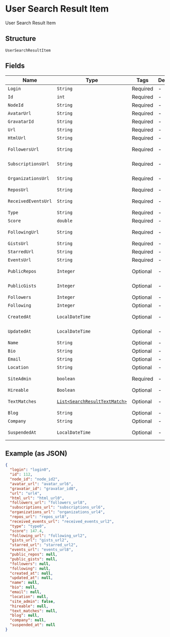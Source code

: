 
# User Search Result Item

User Search Result Item

## Structure

`UserSearchResultItem`

## Fields

| Name | Type | Tags | Description | Getter | Setter |
|  --- | --- | --- | --- | --- | --- |
| `Login` | `String` | Required | - | String getLogin() | setLogin(String login) |
| `Id` | `int` | Required | - | int getId() | setId(int id) |
| `NodeId` | `String` | Required | - | String getNodeId() | setNodeId(String nodeId) |
| `AvatarUrl` | `String` | Required | - | String getAvatarUrl() | setAvatarUrl(String avatarUrl) |
| `GravatarId` | `String` | Required | - | String getGravatarId() | setGravatarId(String gravatarId) |
| `Url` | `String` | Required | - | String getUrl() | setUrl(String url) |
| `HtmlUrl` | `String` | Required | - | String getHtmlUrl() | setHtmlUrl(String htmlUrl) |
| `FollowersUrl` | `String` | Required | - | String getFollowersUrl() | setFollowersUrl(String followersUrl) |
| `SubscriptionsUrl` | `String` | Required | - | String getSubscriptionsUrl() | setSubscriptionsUrl(String subscriptionsUrl) |
| `OrganizationsUrl` | `String` | Required | - | String getOrganizationsUrl() | setOrganizationsUrl(String organizationsUrl) |
| `ReposUrl` | `String` | Required | - | String getReposUrl() | setReposUrl(String reposUrl) |
| `ReceivedEventsUrl` | `String` | Required | - | String getReceivedEventsUrl() | setReceivedEventsUrl(String receivedEventsUrl) |
| `Type` | `String` | Required | - | String getType() | setType(String type) |
| `Score` | `double` | Required | - | double getScore() | setScore(double score) |
| `FollowingUrl` | `String` | Required | - | String getFollowingUrl() | setFollowingUrl(String followingUrl) |
| `GistsUrl` | `String` | Required | - | String getGistsUrl() | setGistsUrl(String gistsUrl) |
| `StarredUrl` | `String` | Required | - | String getStarredUrl() | setStarredUrl(String starredUrl) |
| `EventsUrl` | `String` | Required | - | String getEventsUrl() | setEventsUrl(String eventsUrl) |
| `PublicRepos` | `Integer` | Optional | - | Integer getPublicRepos() | setPublicRepos(Integer publicRepos) |
| `PublicGists` | `Integer` | Optional | - | Integer getPublicGists() | setPublicGists(Integer publicGists) |
| `Followers` | `Integer` | Optional | - | Integer getFollowers() | setFollowers(Integer followers) |
| `Following` | `Integer` | Optional | - | Integer getFollowing() | setFollowing(Integer following) |
| `CreatedAt` | `LocalDateTime` | Optional | - | LocalDateTime getCreatedAt() | setCreatedAt(LocalDateTime createdAt) |
| `UpdatedAt` | `LocalDateTime` | Optional | - | LocalDateTime getUpdatedAt() | setUpdatedAt(LocalDateTime updatedAt) |
| `Name` | `String` | Optional | - | String getName() | setName(String name) |
| `Bio` | `String` | Optional | - | String getBio() | setBio(String bio) |
| `Email` | `String` | Optional | - | String getEmail() | setEmail(String email) |
| `Location` | `String` | Optional | - | String getLocation() | setLocation(String location) |
| `SiteAdmin` | `boolean` | Required | - | boolean getSiteAdmin() | setSiteAdmin(boolean siteAdmin) |
| `Hireable` | `Boolean` | Optional | - | Boolean getHireable() | setHireable(Boolean hireable) |
| `TextMatches` | [`List<SearchResultTextMatch>`](../../doc/models/search-result-text-match.md) | Optional | - | List<SearchResultTextMatch> getTextMatches() | setTextMatches(List<SearchResultTextMatch> textMatches) |
| `Blog` | `String` | Optional | - | String getBlog() | setBlog(String blog) |
| `Company` | `String` | Optional | - | String getCompany() | setCompany(String company) |
| `SuspendedAt` | `LocalDateTime` | Optional | - | LocalDateTime getSuspendedAt() | setSuspendedAt(LocalDateTime suspendedAt) |

## Example (as JSON)

```json
{
  "login": "login0",
  "id": 112,
  "node_id": "node_id2",
  "avatar_url": "avatar_url6",
  "gravatar_id": "gravatar_id8",
  "url": "url4",
  "html_url": "html_url0",
  "followers_url": "followers_url8",
  "subscriptions_url": "subscriptions_url6",
  "organizations_url": "organizations_url4",
  "repos_url": "repos_url8",
  "received_events_url": "received_events_url2",
  "type": "type0",
  "score": 147.4,
  "following_url": "following_url2",
  "gists_url": "gists_url2",
  "starred_url": "starred_url2",
  "events_url": "events_url8",
  "public_repos": null,
  "public_gists": null,
  "followers": null,
  "following": null,
  "created_at": null,
  "updated_at": null,
  "name": null,
  "bio": null,
  "email": null,
  "location": null,
  "site_admin": false,
  "hireable": null,
  "text_matches": null,
  "blog": null,
  "company": null,
  "suspended_at": null
}
```

